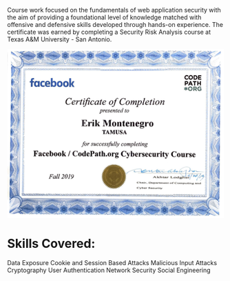 Course work focused on the fundamentals of web application security with the aim of providing a foundational level of knowledge matched with offensive and defensive skills developed through hands-on experience.  The certificate was earned by completing a Security Risk Analysis course at Texas A&M University - San Antonio.

![](certificate.png)

# Skills Covered:
 Data Exposure
 Cookie and Session Based Attacks
 Malicious Input Attacks
 Cryptography
 User Authentication
 Network Security 
 Social Engineering
 

